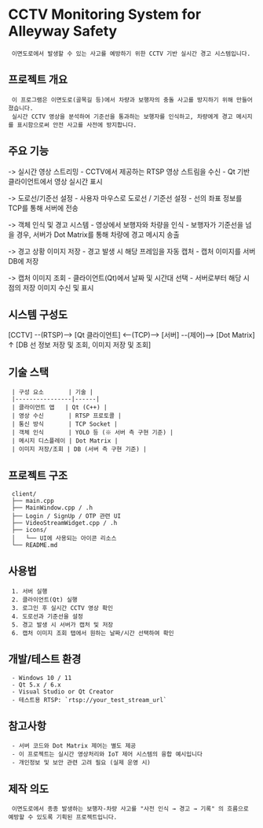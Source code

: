 # CCTV Monitoring System for Alleyway Safety

     이면도로에서 발생할 수 있는 사고를 예방하기 위한 CCTV 기반 실시간 경고 시스템입니다.

## 프로젝트 개요

     이 프로그램은 이면도로(골목길 등)에서 차량과 보행자의 충돌 사고를 방지하기 위해 만들어졌습니다.  
     실시간 CCTV 영상을 분석하여 기준선을 통과하는 보행자를 인식하고, 차량에게 경고 메시지를 표시함으로써 안전 사고를 사전에 방지합니다.


## 주요 기능

-> 실시간 영상 스트리밍
     - CCTV에서 제공하는 RTSP 영상 스트림을 수신
     - Qt 기반 클라이언트에서 영상 실시간 표시

-> 도로선/기준선 설정
     - 사용자 마우스로 도로선 / 기준선 설정
     - 선의 좌표 정보를 TCP를 통해 서버에 전송

-> 객체 인식 및 경고 시스템
     - 영상에서 보행자와 차량을 인식
     - 보행자가 기준선을 넘을 경우, 서버가 Dot Matrix를 통해 차량에 경고 메시지 송출

-> 경고 상황 이미지 저장
     - 경고 발생 시 해당 프레임을 자동 캡처
     - 캡처 이미지를 서버 DB에 저장

-> 캡처 이미지 조회
     - 클라이언트(Qt)에서 날짜 및 시간대 선택
     - 서버로부터 해당 시점의 저장 이미지 수신 및 표시


## 시스템 구성도

[CCTV] --(RTSP)--> [Qt 클라이언트] <--(TCP)--> [서버] --(제어)--> [Dot Matrix]
                                               ↑
                                            [DB 선 정보 저장 및 조회, 이미지 저장 및 조회]



## 기술 스택

     | 구성 요소       | 기술 |
     |----------------|------|
     | 클라이언트 앱   | Qt (C++) |
     | 영상 수신       | RTSP 프로토콜 |
     | 통신 방식       | TCP Socket |
     | 객체 인식       | YOLO 등 (※ 서버 측 구현 기준) |
     | 메시지 디스플레이 | Dot Matrix |
     | 이미지 저장/조회 | DB (서버 측 구현 기준) |


## 프로젝트 구조

     client/
     ├── main.cpp
     ├── MainWindow.cpp / .h
     ├── Login / SignUp / OTP 관련 UI
     ├── VideoStreamWidget.cpp / .h
     ├── icons/
     │   └── UI에 사용되는 아이콘 리소스
     └── README.md



## 사용법

     1. 서버 실행
     2. 클라이언트(Qt) 실행
     3. 로그인 후 실시간 CCTV 영상 확인
     4. 도로선과 기준선을 설정
     5. 경고 발생 시 서버가 캡처 및 저장
     6. 캡처 이미지 조회 탭에서 원하는 날짜/시간 선택하여 확인


## 개발/테스트 환경

     - Windows 10 / 11
     - Qt 5.x / 6.x
     - Visual Studio or Qt Creator
     - 테스트용 RTSP: `rtsp://your_test_stream_url`


## 참고사항

     - 서버 코드와 Dot Matrix 제어는 별도 제공
     - 이 프로젝트는 실시간 영상처리와 IoT 제어 시스템의 융합 예시입니다
     - 개인정보 및 보안 관련 고려 필요 (실제 운영 시)


## 제작 의도

     이면도로에서 종종 발생하는 보행자-차량 사고를 "사전 인식 → 경고 → 기록" 의 흐름으로 예방할 수 있도록 기획된 프로젝트입니다.
